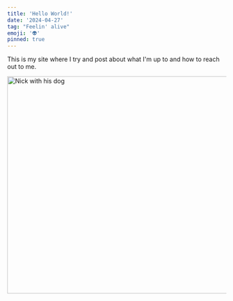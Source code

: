 ```yaml
---
title: 'Hello World!'
date: '2024-04-27'
tag: "Feelin' alive"
emoji: '👽'
pinned: true
---
```


<p className="mb-4">This is my site where I try and post about what I'm up to and how to reach out to me.</p>
<picture>
<img className="rounded-lg" src="/nick-with-his-dog.jpg" alt="Nick with his dog" width="750" height="500" decoding="async" loading="lazy" />
</picture>
